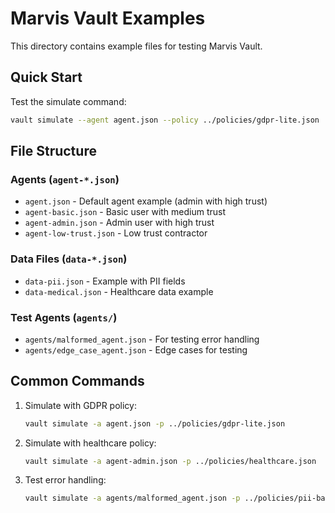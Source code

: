 # Marvis Vault Examples

This directory contains example files for testing Marvis Vault.

## Quick Start

Test the simulate command:
```bash
vault simulate --agent agent.json --policy ../policies/gdpr-lite.json
```

## File Structure

### Agents (`agent-*.json`)
- `agent.json` - Default agent example (admin with high trust)
- `agent-basic.json` - Basic user with medium trust
- `agent-admin.json` - Admin user with high trust
- `agent-low-trust.json` - Low trust contractor

### Data Files (`data-*.json`)
- `data-pii.json` - Example with PII fields
- `data-medical.json` - Healthcare data example

### Test Agents (`agents/`)
- `agents/malformed_agent.json` - For testing error handling
- `agents/edge_case_agent.json` - Edge cases for testing

## Common Commands

1. Simulate with GDPR policy:
   ```bash
   vault simulate -a agent.json -p ../policies/gdpr-lite.json
   ```

2. Simulate with healthcare policy:
   ```bash
   vault simulate -a agent-admin.json -p ../policies/healthcare.json
   ```

3. Test error handling:
   ```bash
   vault simulate -a agents/malformed_agent.json -p ../policies/pii-basic.json
   ```

